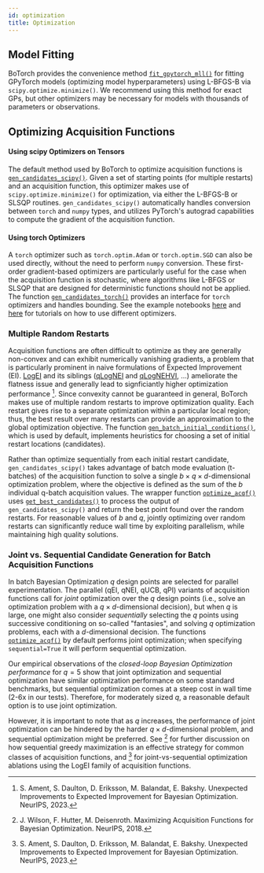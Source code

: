 ```yaml
---
id: optimization
title: Optimization
---
```


## Model Fitting

BoTorch provides the convenience method
[`fit_gpytorch_mll()`](https://botorch.readthedocs.io/en/latest/fit.html#botorch.fit.fit_gpytorch_mll) for
fitting GPyTorch models (optimizing model hyperparameters) using L-BFGS-B via
`scipy.optimize.minimize()`. We recommend using this method for exact GPs, but
other optimizers may be necessary for models with thousands of parameters or
observations.

## Optimizing Acquisition Functions

#### Using scipy Optimizers on Tensors

The default method used by BoTorch to optimize acquisition functions is
[`gen_candidates_scipy()`](https://botorch.readthedocs.io/en/latest/generation.html#botorch.generation.gen.gen_candidates_scipy).
Given a set of starting points (for multiple restarts) and an acquisition
function, this optimizer makes use of `scipy.optimize.minimize()` for
optimization, via either the L-BFGS-B or SLSQP routines.
`gen_candidates_scipy()` automatically handles conversion between `torch` and
`numpy` types, and utilizes PyTorch's autograd capabilities to compute the
gradient of the acquisition function.

#### Using torch Optimizers

A `torch` optimizer such as `torch.optim.Adam` or `torch.optim.SGD` can also be
used directly, without the need to perform `numpy` conversion. These first-order
gradient-based optimizers are particularly useful for the case when the
acquisition function is stochastic, where algorithms like L-BFGS or SLSQP that
are designed for deterministic functions should not be applied. The function
[`gen_candidates_torch()`](https://botorch.readthedocs.io/en/latest/generation.html#botorch.generation.gen.gen_candidates_torch)
provides an interface for `torch` optimizers and handles bounding.
See the example notebooks
[here](tutorials/compare_mc_analytic_acquisition) and
[here](tutorials/optimize_stochastic) for tutorials on how to use different
optimizers.


### Multiple Random Restarts

Acquisition functions are often difficult to optimize as they are generally
non-convex and can exhibit numerically vanishing gradients, a problem that is
particularly prominent in naive formulations of Expected Improvement (EI).
[LogEI](https://botorch.readthedocs.io/en/latest/acquisition.html#botorch.acquisition.analytic.LogExpectedImprovement)
and its siblings
([qLogNEI](https://botorch.readthedocs.io/en/latest/acquisition.html#botorch.acquisition.logei.qLogNoisyExpectedImprovement) and
[qLogNEHVI](https://botorch.readthedocs.io/en/latest/acquisition.html#botorch.acquisition.multi_objective.logei.qLogNoisyExpectedHypervolumeImprovement),
...) ameliorate the flatness issue
and generally lead to signficiantly higher optimization performance [^Ament2023].
Since convexity cannot be guaranteed in general, BoTorch makes use of
multiple random restarts to improve optimization quality. Each restart gives rise to
a separate optimization within a particular local region; thus,
the best result over many restarts can provide an approximation to the
global optimization objective. The function
[`gen_batch_initial_conditions()`](https://botorch.readthedocs.io/en/latest/optim.html#botorch.optim.initializers.gen_batch_initial_conditions), which is used by default,
implements heuristics for choosing a set of initial restart locations (candidates).

Rather than optimize sequentially from each initial restart
candidate, `gen_candidates_scipy()` takes advantage of batch mode
evaluation (t-batches) of the acquisition function to solve a single
$b \times q \times d$-dimensional optimization problem, where the objective is
defined as the sum of the $b$ individual q-batch acquisition values.
The wrapper function
[`optimize_acqf()`](https://botorch.readthedocs.io/en/latest/optim.html#botorch.optim.optimize.optimize_acqf)
uses
[`get_best_candidates()`](https://botorch.readthedocs.io/en/latest/generation.html#botorch.generation.gen.get_best_candidates)
to process the output of `gen_candidates_scipy()` and return the best point
found over the random restarts. For reasonable values of $b$ and $q$, jointly
optimizing over random restarts can significantly reduce wall time by exploiting
parallelism, while maintaining high quality solutions.


### Joint vs. Sequential Candidate Generation for Batch Acquisition Functions

In batch Bayesian Optimization $q$ design points are selected for parallel
experimentation. The parallel (qEI, qNEI, qUCB, qPI) variants of acquisition
functions call for *joint* optimization over the $q$ design points (i.e., solve
an optimization problem with a $q \times d$-dimensional decision), but when $q$
is large, one might also consider *sequentially* selecting the $q$ points using
successive conditioning on so-called "fantasies", and solving $q$ optimization
problems, each with a $d$-dimensional decision. The functions
[`optimize_acqf()`](https://botorch.readthedocs.io/en/latest/optim.html#botorch.optim.optimize.optimize_acqf)
by default performs joint optimization; when specifying `sequential=True` it
will perform sequential optimization.

Our empirical observations of the *closed-loop Bayesian Optimization performance*
for $q = 5$ show that joint optimization and sequential optimization have similar
optimization performance on some standard benchmarks, but sequential optimization
comes at a steep cost in wall time (2-6x in our tests). Therefore, for moderately
sized $q$, a reasonable default option is to use joint optimization.

However, it is important to note that as $q$ increases, the performance of joint
optimization can be hindered by the harder $q \times d$-dimensional problem, and
sequential optimization might be preferred. See [^Wilson2018] for further
discussion on how sequential greedy maximization is an effective strategy for
common classes of acquisition functions, and [^Ament2023] for joint-vs-sequential
optimization ablations using the LogEI family of acquisition functions.

[^Wilson2018]: J. Wilson, F. Hutter, M. Deisenroth. Maximizing Acquisition
Functions for Bayesian Optimization. NeurIPS, 2018.

[^Ament2023]: S. Ament, S. Daulton, D. Eriksson, M. Balandat, E. Bakshy. Unexpected
Improvements to Expected Improvement for Bayesian Optimization. NeurIPS, 2023.
